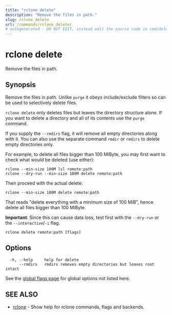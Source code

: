 ```yaml
---
title: "rclone delete"
description: "Remove the files in path."
slug: rclone_delete
url: /commands/rclone_delete/
# autogenerated - DO NOT EDIT, instead edit the source code in cmd/delete/ and as part of making a release run "make commanddocs"
---
```

# rclone delete

Remove the files in path.

## Synopsis


Remove the files in path.  Unlike `purge` it obeys include/exclude
filters so can be used to selectively delete files.

`rclone delete` only deletes files but leaves the directory structure
alone. If you want to delete a directory and all of its contents use
the `purge` command.

If you supply the `--rmdirs` flag, it will remove all empty directories along with it.
You can also use the separate command `rmdir` or `rmdirs` to
delete empty directories only.

For example, to delete all files bigger than 100 MiByte, you may first want to check what
would be deleted (use either):

    rclone --min-size 100M lsl remote:path
    rclone --dry-run --min-size 100M delete remote:path

Then proceed with the actual delete:

    rclone --min-size 100M delete remote:path

That reads "delete everything with a minimum size of 100 MiB", hence
delete all files bigger than 100 MiByte.

**Important**: Since this can cause data loss, test first with the
`--dry-run` or the `--interactive`/`-i` flag.


```
rclone delete remote:path [flags]
```

## Options

```
  -h, --help     help for delete
      --rmdirs   rmdirs removes empty directories but leaves root intact
```

See the [global flags page](/flags/) for global options not listed here.

## SEE ALSO

* [rclone](/commands/rclone/)	 - Show help for rclone commands, flags and backends.

